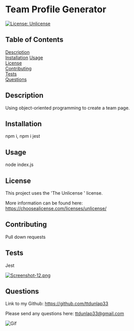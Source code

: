 # Team Profile Generator

  [![License: Unlicense](https://img.shields.io/badge/license-Unlicense-blue.svg)](https://choosealicense.com/licenses/unlicense/)

  ## Table of Contents
  
  [Description](#description)  
  [Installation](#installation)
  [Usage](#usage)  
  [License](#license)  
  [Contributing](#contributing)  
  [Tests](#tests)  
  [Questions](#questions)  
  
  ## Description
  
  Using object-oriented programming to create a team page. 

  ## Installation
  
  npm i, npm i jest
  
  ## Usage
  
  node index.js
  
  ## License
  
  This project uses the 'The Unlicense
      ' license. 
  
  More information can be found here: https://choosealicense.com/licenses/unlicense/
  
  ## Contributing
  
  Pull down requests
  
  ## Tests
  
  Jest

[![Screenshot-12.png](https://i.postimg.cc/N0hDQ9kZ/Screenshot-12.png)](https://postimg.cc/yDPcPN5T)

  
  ## Questions
  
  Link to my Github: https://github.com/ttdunlap33

  Please send any questions here: ttdunlap33@gmail.com

  ![Gif](https://github.com/ttdunlap33/team-profile-generator/blob/main/images/teamprofilegenerator.gif)
